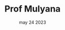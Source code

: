 ---
#preview
title: Prof Mulyana
image: /img/works/4/display-4.jpg
category: videography
date: may 24 2023

#params
layout: "one"

#full details
introTitle: Video Profil <span class="mil-thin">Prof Mulyana</span>
video: 5UD6flZBXd8?si=OhWr--EugqRGkKKA
details:
  - label: "Client:"
    value: "Prof Mulyana"

  - label: "Date:"
    value: "May 2024"

  - label: "Author:"
    value: "Rahfi Studio"

description:
  enabled: 1
  title: Visual Storytelling for a Distinctive Personal Brand
  content: "
      <p>Setiap elemen visual, mulai dari pencahayaan, warna, hingga komposisi, dirancang untuk menceritakan kisah yang mencerminkan kepribadian, nilai, dan tujuan Anda. Melalui visual storytelling, kami membantu Anda mengekspresikan siapa Anda dengan cara yang menarik, autentik, dan mudah diingat oleh audiens. Setiap gambar bukan hanya estetis, tetapi juga sebuah narasi yang memperkuat pesan yang ingin Anda sampaikan.</p>
    "
---